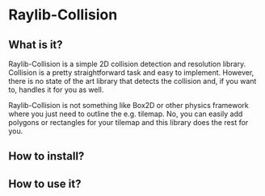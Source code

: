 # Raylib-Collision

## What is it?

Raylib-Collision is a simple 2D collision detection and resolution library.
Collision is a pretty straightforward task and easy to implement. However, there is no state of the art library that detects the collision and, if you want to, handles it for you as well.

Raylib-Collision is not something like Box2D or other physics framework where you just need to outline the e.g. tilemap. No, you can easily add polygons or rectangles for your tilemap and this library does the rest for you.

## How to install?

## How to use it?

